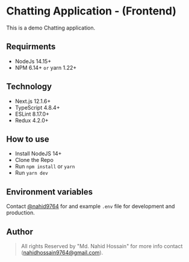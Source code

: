 # Chatting Application - (Frontend)

This is a demo Chatting application.

## Requirments

-   NodeJs 14.15+
-   NPM 6.14+ `or` yarn 1.22+

## Technology

-   Next.js 12.1.6+
-   TypeScript 4.8.4+
-   ESLint 8.17.0+
-   Redux 4.2.0+

## How to use

-   Install NodeJS 14+
-   Clone the Repo
-   Run `npm install` or `yarn`
-   Run `yarn dev`

## Environment variables

Contact [@nahid9764](https://github.com/nahid9764) for and example `.env` file for development and production.

## Author

> All rights Reserved by "Md. Nahid Hossain" for more info contact (nahidhossain9764@gmail.com).
